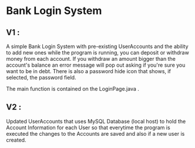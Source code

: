 # Bank Login System

## V1 :

A simple Bank Login System with pre-existing UserAccounts and the ability to add new ones while the program is running, you can deposit or withdraw money from each account. If you withdraw an amount bigger than the account's balance an error message will pop out asking if you're sure you want to be in debt.
There is also a password hide icon that shows, if selected, the password field.

The main function is contained on the LoginPage.java .

## V2 :
Updated UserAccounts that uses MySQL Database (local host) to hold the Account Information for each User so that everytime the program is executed the changes to the Accounts are saved and also if a new user is created. 
